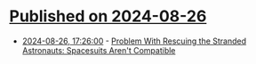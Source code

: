 # [Published on 2024-08-26](index.md)

* [2024-08-26, 17:26:00](https://soylentnews.org/article.pl?sid=24/08/25/0743200&from=rss) - [Problem With Rescuing the Stranded Astronauts: Spacesuits Aren't Compatible](https://soylentnews.org/article.pl?sid=24/08/25/0743200&from=rss)
